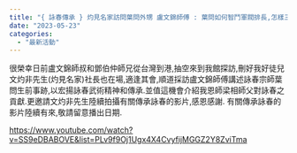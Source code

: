 ```yaml
---
title: "{ 詠春傳承 } 灼見名家訪問葉問外甥 盧文錦師傅 : 葉問如何智鬥軍閥排長,怎樣三招擊敗日本憲兵教頭? 有沒有做過國民黨特務?"
date: "2023-05-23"
categories: 
  - "最新活動"
---
```


很榮幸日前盧文錦師叔和鄧伯仲師兄從台灣到港,抽空來到我館探訪,刪好我好徒兒文灼非先生(灼見名家)社長也在場,適逢其會,順道採訪盧文錦師傅講述詠春宗師葉問生前事跡,以宏揚詠春武術精神和傳承.並值這機會介紹我恩師梁相師父對詠春之貢獻.更邀請文灼非先生陸續拍攝有關傳承詠春的影片,感恩感謝. 有關傳承詠春的影片陸續有來,敬請留意播出日期.  
  

https://www.youtube.com/watch?v=SS9eDBABOVE&list=PLv9f9Oj1Ugx4X4CvyfijMGGZ2Y8ZviTma
